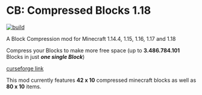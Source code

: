 # CB: Compressed Blocks 1.18
[![build](https://github.com/sa-shiro/Minecraft-Compressed-Blocks/actions/workflows/build.yml/badge.svg)](https://github.com/sa-shiro/Minecraft-Compressed-Blocks/actions/workflows/build.yml)

A Block Compression mod for Minecraft 1.14.4, 1.15, 1.16, 1.17 and 1.18

Compress your Blocks to make more free space (up to **3.486.784.101** Blocks in just ***one single Block***)<br>

[curseforge link](https://www.curseforge.com/minecraft/mc-mods/cb-compressed-blocks)

This mod currently features <b>42 x 10</b> compressed minecraft blocks as well as <b>80 x 10</b> items.